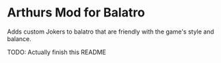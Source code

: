 # Arthurs Mod for Balatro
Adds custom Jokers to balatro that are friendly with the game's style and balance.

TODO: Actually finish this README
